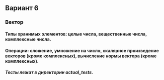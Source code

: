 ## Вариант 6
### Вектор
#### Типы хранимых элементов: целые числа, вещественные числа, комплексные числа.
#### Операции: сложение, умножение на число, скалярное произведение векторов (кроме комплексных), вычисление нормы вектора (кроме комплексных).
##### Тесты лежат в директории actual_tests.
